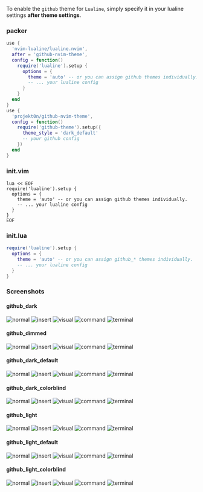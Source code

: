 To enable the `github` theme for `Lualine`, simply specify it in your lualine settings **after theme settings**.

### packer

```lua
use {
  'nvim-lualine/lualine.nvim',
  after = 'github-nvim-theme',
  config = function()
    require('lualine').setup {
      options = {
        theme = 'auto' -- or you can assign github themes individually.
        -- ... your lualine config
      }
    }
  end
}
use {
  'projekt0n/github-nvim-theme',
  config = function()
    require('github-theme').setup({
      theme_style = 'dark_default'
      -- your github config
    })
  end
}
```

### init.vim

```vim
lua << EOF
require('lualine').setup {
  options = {
    theme = 'auto' -- or you can assign github themes individually.
    -- ... your lualine config
  }
}
EOF
```

### init.lua

```lua
require('lualine').setup {
  options = {
    theme = 'auto' -- or you can assign github_* themes individually.
    -- ... your lualine config
  }
}
```

### Screenshots

#### github_dark

![normal](https://imgur.com/zBRwlUm.png)
![insert](https://imgur.com/n5DG48e.png)
![visual](https://imgur.com/MWQXJLD.png)
![command](https://imgur.com/HGIYVSN.png)
![terminal](https://imgur.com/pEWjIJ8.png)

#### github_dimmed

![normal](https://imgur.com/R800MhA.png)
![insert](https://imgur.com/42M0X0O.png)
![visual](https://imgur.com/euIfZtW.png)
![command](https://imgur.com/E4tzBCD.png)
![terminal](https://imgur.com/RASnrFw.png)

#### github_dark_default

![normal](https://imgur.com/yHa1cK1.png)
![insert](https://imgur.com/mMX2364.png)
![visual](https://imgur.com/SNwhnph.png)
![command](https://imgur.com/aLifoAv.png)
![terminal](https://imgur.com/Q7mG5m8.png)

#### github_dark_colorblind

![normal](https://imgur.com/yHa1cK1.png)
![insert](https://imgur.com/mMX2364.png)
![visual](https://imgur.com/SNwhnph.png)
![command](https://imgur.com/aLifoAv.png)
![terminal](https://imgur.com/Q7mG5m8.png)

#### github_light

![normal](https://imgur.com/om8f3S5.png)
![insert](https://imgur.com/qawZ4G6.png)
![visual](https://imgur.com/3j3ThxU.png)
![command](https://imgur.com/ItcANVN.png)
![terminal](https://imgur.com/8SgNyIU.png)

#### github_light_default

![normal](https://imgur.com/lwTCVXc.png)
![insert](https://imgur.com/zh9uPGS.png)
![visual](https://imgur.com/e3xYvfu.png)
![command](https://imgur.com/TrjrA3i.png)
![terminal](https://imgur.com/7ukHRhL.png)

#### github_light_colorblind

![normal](https://imgur.com/lwTCVXc.png)
![insert](https://imgur.com/zh9uPGS.png)
![visual](https://imgur.com/e3xYvfu.png)
![command](https://imgur.com/TrjrA3i.png)
![terminal](https://imgur.com/7ukHRhL.png)
